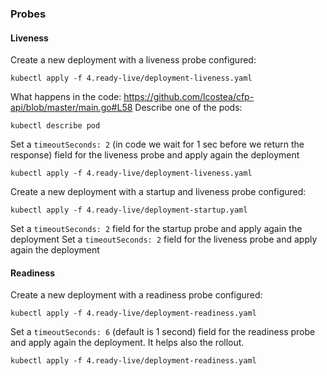 ### Probes

#### Liveness

Create a new deployment with a liveness probe configured:

`kubectl apply -f 4.ready-live/deployment-liveness.yaml`

What happens in the code: https://github.com/lcostea/cfp-api/blob/master/main.go#L58
Describe one of the pods: 

`kubectl describe pod `

Set a `timeoutSeconds: 2` (in code we wait for 1 sec before we return the response) field for the liveness probe and apply again the deployment

`kubectl apply -f 4.ready-live/deployment-liveness.yaml`

Create a new deployment with a startup and liveness probe configured:

`kubectl apply -f 4.ready-live/deployment-startup.yaml` 

Set a `timeoutSeconds: 2` field for the startup probe and apply again the deployment
Set a `timeoutSeconds: 2` field for the liveness probe and apply again the deployment

#### Readiness

Create a new deployment with a readiness probe configured:

`kubectl apply -f 4.ready-live/deployment-readiness.yaml`

Set a `timeoutSeconds: 6` (default is 1 second) field for the readiness probe and apply again the deployment. It helps also the rollout.

`kubectl apply -f 4.ready-live/deployment-readiness.yaml`

